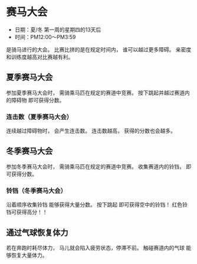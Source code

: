 # 赛马大会

- 日期：夏/冬 第一周的星期四的13天后
- 时间：PM12:00〜PM3:59

是骑马进行的大会。
比赛比拼的是在规定时间内，
谁可以越过更多障碍。
亲密度和训练度越高对比赛越有利。

## 夏季赛马大会

参加夏季赛马大会时，
需骑乘马匹在规定的赛道中竞赛。
按下跳起并越过赛道内的障碍物
即可获得分数。

### 连击数（夏季赛马大会）

连续越过障碍物时，
会产生连击数。
连击数越高，
获得的分数也会越多。

## 冬季赛马大会

参加冬季赛马大会时，
需骑乘马匹在规定的赛道中竞赛。
收集赛道内的铃铛，
即可获得分数。

### 铃铛（冬季赛马大会）

沿着顺序收集铃铛
能够获得大量分数。
按下跳起
即可获得空中的铃铛！
红色铃铛可获得高分！！

## 通过气球恢复体力

若在奔跑时耗尽体力，
马儿就会陷入疲劳状态，停滞不前。
触碰赛道内的气球
能够恢复大量体力。
